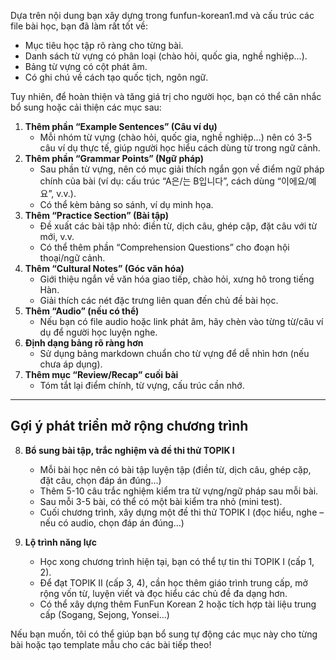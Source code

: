 Dựa trên nội dung bạn xây dựng trong funfun-korean1.md và cấu trúc các file bài học, bạn đã làm rất tốt về:

- Mục tiêu học tập rõ ràng cho từng bài.
- Danh sách từ vựng có phân loại (chào hỏi, quốc gia, nghề nghiệp...).
- Bảng từ vựng có cột phát âm.
- Có ghi chú về cách tạo quốc tịch, ngôn ngữ.

Tuy nhiên, để hoàn thiện và tăng giá trị cho người học, bạn có thể cân nhắc bổ sung hoặc cải thiện các mục sau:

1. **Thêm phần “Example Sentences” (Câu ví dụ)**
   - Mỗi nhóm từ vựng (chào hỏi, quốc gia, nghề nghiệp...) nên có 3-5 câu ví dụ thực tế, giúp người học hiểu cách dùng từ trong ngữ cảnh.
2. **Thêm phần “Grammar Points” (Ngữ pháp)**
   - Sau phần từ vựng, nên có mục giải thích ngắn gọn về điểm ngữ pháp chính của bài (ví dụ: cấu trúc “A은/는 B입니다”, cách dùng “이에요/예요”, v.v.).
   - Có thể kèm bảng so sánh, ví dụ minh họa.
3. **Thêm “Practice Section” (Bài tập)**
   - Đề xuất các bài tập nhỏ: điền từ, dịch câu, ghép cặp, đặt câu với từ mới, v.v.
   - Có thể thêm phần “Comprehension Questions” cho đoạn hội thoại/ngữ cảnh.
4. **Thêm “Cultural Notes” (Góc văn hóa)**
   - Giới thiệu ngắn về văn hóa giao tiếp, chào hỏi, xưng hô trong tiếng Hàn.
   - Giải thích các nét đặc trưng liên quan đến chủ đề bài học.
5. **Thêm “Audio” (nếu có thể)**
   - Nếu bạn có file audio hoặc link phát âm, hãy chèn vào từng từ/câu ví dụ để người học luyện nghe.
6. **Định dạng bảng rõ ràng hơn**
   - Sử dụng bảng markdown chuẩn cho từ vựng để dễ nhìn hơn (nếu chưa áp dụng).
7. **Thêm mục “Review/Recap” cuối bài**
   - Tóm tắt lại điểm chính, từ vựng, cấu trúc cần nhớ.

---

## Gợi ý phát triển mở rộng chương trình

8. **Bổ sung bài tập, trắc nghiệm và đề thi thử TOPIK I**
   - Mỗi bài học nên có bài tập luyện tập (điền từ, dịch câu, ghép cặp, đặt câu, chọn đáp án đúng…)
   - Thêm 5-10 câu trắc nghiệm kiểm tra từ vựng/ngữ pháp sau mỗi bài.
   - Sau mỗi 3-5 bài, có thể có một bài kiểm tra nhỏ (mini test).
   - Cuối chương trình, xây dựng một đề thi thử TOPIK I (đọc hiểu, nghe – nếu có audio, chọn đáp án đúng…)

9. **Lộ trình năng lực**
   - Học xong chương trình hiện tại, bạn có thể tự tin thi TOPIK I (cấp 1, 2).
   - Để đạt TOPIK II (cấp 3, 4), cần học thêm giáo trình trung cấp, mở rộng vốn từ, luyện viết và đọc hiểu các chủ đề đa dạng hơn.
   - Có thể xây dựng thêm FunFun Korean 2 hoặc tích hợp tài liệu trung cấp (Sogang, Sejong, Yonsei...)

Nếu bạn muốn, tôi có thể giúp bạn bổ sung tự động các mục này cho từng bài hoặc tạo template mẫu cho các bài tiếp theo!